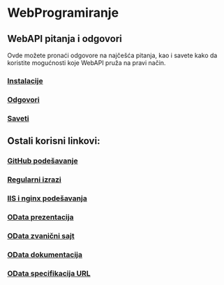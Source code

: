 # WebProgramiranje

## WebAPI pitanja i odgovori

Ovde možete pronaći odgovore na najčešća pitanja, kao i savete kako da koristite mogućnosti koje WebAPI pruža na pravi način.

### [Instalacije](Instalacije.md)
### [Odgovori](Odgovori.md)
### [Saveti](Saveti.md)

## Ostali korisni linkovi:

### [GitHub podešavanje](Dokumenti/GitHub.pdf)
### [Regularni izrazi](Dokumenti/Regularni%20izrazi.pdf)
### [IIS i nginx podešavanja](Dokumenti/IIS%20%2B%20nginx.pdf)
### [OData prezentacija](Dokumenti/OData.pdf)
### [OData zvanični sajt](https://www.odata.org/)
### [OData dokumentacija](https://www.odata.org/documentation/)
### [OData specifikacija URL](https://docs.oasis-open.org/odata/odata/v4.01/odata-v4.01-part2-url-conventions.pdf)
